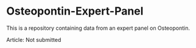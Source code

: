 # Osteopontin-Expert-Panel

This is a repository containing data from an expert panel on Osteopontin.

Article: Not submitted
